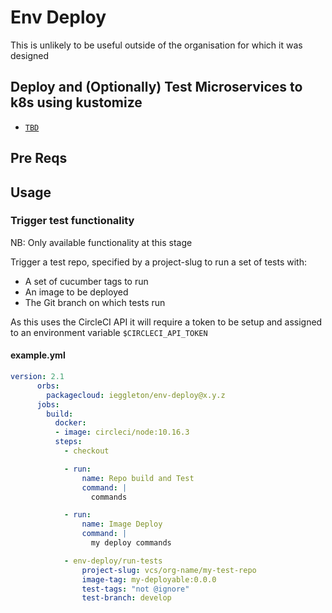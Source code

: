 # Env Deploy

This is unlikely to be useful outside of the organisation for which it was designed

## Deploy and (Optionally) Test Microservices to k8s using kustomize

* [`TBD`](https://www.idonotexistyet.com) 

## Pre Reqs

## Usage

### Trigger test functionality

NB: Only available functionality at this stage

Trigger a test repo, specified by a project-slug to run a set of tests with:
- A set of cucumber tags to run
- An image to be deployed
- The Git branch on which tests run

As this uses the CircleCI API it will require a token to be setup and assigned to an environment
variable `$CIRCLECI_API_TOKEN`

#### example.yml

```yml
version: 2.1
      orbs:
        packagecloud: ieggleton/env-deploy@x.y.z
      jobs:
        build:
          docker:
          - image: circleci/node:10.16.3
          steps:
            - checkout

            - run:
                name: Repo build and Test
                command: |
                  commands

            - run:
                name: Image Deploy 
                command: |
                  my deploy commands

            - env-deploy/run-tests
                project-slug: vcs/org-name/my-test-repo
                image-tag: my-deployable:0.0.0
                test-tags: "not @ignore"
                test-branch: develop
```
